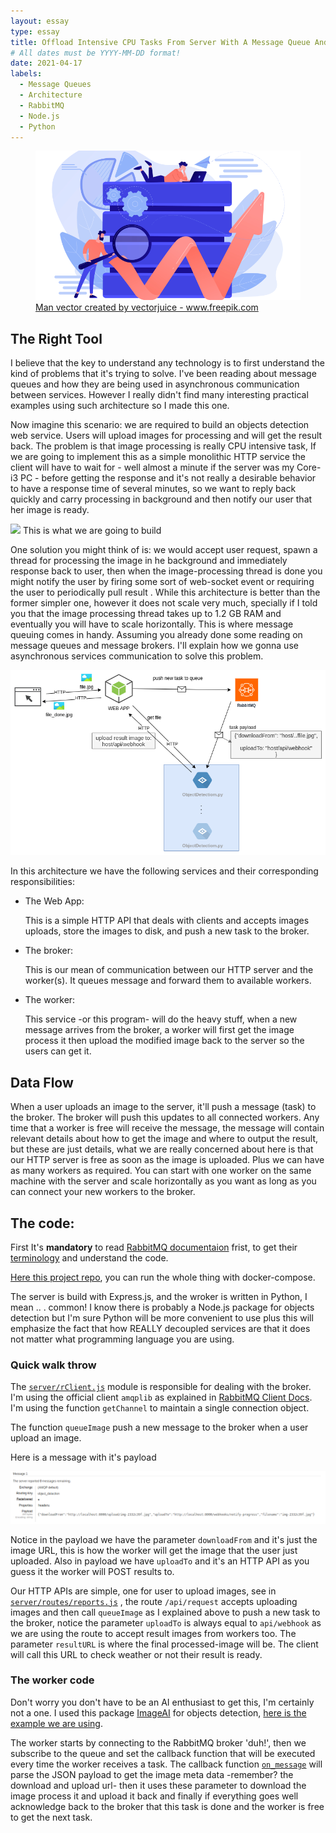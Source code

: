 ```yaml
---
layout: essay
type: essay
title: Offload Intensive CPU Tasks From Server With A Message Queue And Workers
# All dates must be YYYY-MM-DD format!
date: 2021-04-17
labels:
  - Message Queues
  - Architecture
  - RabbitMQ
  - Node.js
  - Python
---
```


<figure class="image">
	<img class="ui centered image large" src="../images/myeye-essay-cover.png">
  <figcaption><a href='https://www.freepik.com/vectors/man'>Man vector created by vectorjuice - www.freepik.com</a></figcaption>
</figure>


## The Right Tool

I believe that the key to understand any technology is to first understand the kind of problems that it's trying to solve. I've been reading about message queues and how they are being used in asynchronous communication between services. However I really didn't find many interesting practical examples using such architecture so I made this one.

Now imagine this scenario: we are required to build an objects detection web service. Users will upload images for processing and will get the result back. The problem is that image processing is really CPU intensive task, If we are going to implement this as a simple monolithic HTTP service the client will have to wait for - well almost a minute if the server was my Core-i3 PC - before getting the response and it's not really a desirable behavior to have a response time of several minutes, so we want to reply back quickly and carry processing in background and then notify our user that her image is ready.

<img class="ui center image huge" src="../images/myeye.gif">
This is what we are going to build

One solution you might think of is: we would accept user request, spawn a thread for processing the image in he background and immediately response back to user, then when the image-processing thread is done you might notify the user by firing some sort of web-socket event or requiring the user to periodically pull result . While this architecture is better than the former simpler one, however it does not scale very much, specially if I told you that the image processing thread takes up to 1.2 GB RAM and eventually you will have to scale horizontally.
This is where message queuing comes in handy. Assuming you already done some reading on message queues and message brokers. I'll explain how we gonna use asynchronous services communication to solve this problem.

<img class="ui centered image big" src="../images/myeye-arch.png">

In this architecture we have the following services and their corresponding responsibilities:

- The Web App:

  This is a simple HTTP API that deals with clients and accepts images uploads, store the images to disk, and push a new task to the broker.

- The broker:

  This is our mean of communication between our HTTP server and the worker(s). It queues message and forward them to available workers.

- The worker:

  This service -or this program- will do the heavy stuff, when a new message arrives from the broker, a worker will first get the image process it then upload the modified image back to the server so the users can get it.


## Data Flow
When a user uploads an image to the server, it'll push a message (task) to the broker. The broker will push this updates to all connected workers. Any time that a worker is free will receive the message, the message will contain relevant details about how to get the image and where to output the result, but these are just details, what we are really concerned about here is that our HTTP server is free as soon as the image is uploaded. Plus we can have as many workers as required. You can start with one worker on the same machine with the server and scale horizontally as you want as long as you can connect your new workers to the broker.


## The code:
First It's **mandatory** to read [RabbitMQ documentaion](https://www.rabbitmq.com/documentation.html) frist, to get their [terminology](https://www.cloudamqp.com/blog/RabbitMQ-and-AMQP-concepts-glossary.html) and understand the code.

[Here this project repo](github.com/3omer/myeye), you can run the whole thing with docker-compose.

The server is build with Express.js, and the wroker is written in Python, I mean .. . common! I know there is probably a Node.js package for objects detection but I'm sure Python will be more convenient to use plus this will emphasize the fact that how REALLY decoupled services are that it does not matter what programming language you are using.


### Quick walk throw

The [`server/rClient.js`](https://github.com/3omer/myeye/blob/master/server/rClient.js) module is responsible for dealing with the broker. I'm using the official client `amqplib` as explained in [RabbitMQ Client Docs](https://www.rabbitmq.com/tutorials/tutorial-one-javascript.html). I'm using the function `getChannel` to maintain a single connection object.

The function `queueImage` push a new message to the broker when a user upload an image.

Here is a message with it's payload

<img class="ui image large" src="../images/queue.png">

Notice in the payload we have the parameter `downloadFrom` and it's just the image URL, this is how the worker will get the image that the user just uploaded. Also in payload we have `uploadTo` and it's an HTTP API as you guess it the worker will POST results to.

Our HTTP APIs are simple, one for user to upload images, see in [`server/routes/reports.js`](https://github.com/3omer/myeye/blob/master/server/routes/reports.js#L22-L42) , the route `/api/request` accepts uploading images and then call `queueImage` as I explained above to push a new task to the broker, notice the parameter `uploadTo` is always equal to `api/webhook` as we are using the route to accept result images from workers too. The parameter `resultURL` is where the final processed-image will be. The client will call this URL to check weather or not their result is ready.


### The worker code

Don't worry you don't have to be an AI enthusiast to get this, I'm certainly not a one. I used this package [ImageAI](https://github.com/OlafenwaMoses/ImageAI) for objects detection, [here is the example we are using](https://github.com/OlafenwaMoses/ImageAI/blob/master/imageai/Detection/README.md).

The worker starts by connecting to the RabbitMQ broker 'duh!', then we subscribe to the queue and set the callback function that will be executed every time the worker receives a task.
The callback function [`on_message`](https://github.com/3omer/myeye/blob/master/worker/main.py#L44-L67) will parse the JSON payload to get the image meta data -remember? the download and upload url- then it uses these parameter to download the image process it and upload it back and finally if everything goes well acknowledge back to the broker that this task is done and the worker is free to get the next task.
